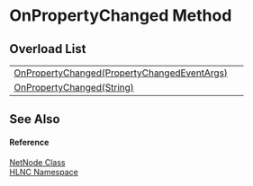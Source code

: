 # OnPropertyChanged Method


## Overload List
<table>
<tr>
<td><a href="M_HLNC_NetNode_OnPropertyChanged">OnPropertyChanged(PropertyChangedEventArgs)</a></td>
<td> </td></tr>
<tr>
<td><a href="M_HLNC_NetNode_OnPropertyChanged_1">OnPropertyChanged(String)</a></td>
<td> </td></tr>
</table>

## See Also


#### Reference
<a href="T_HLNC_NetNode">NetNode Class</a>  
<a href="N_HLNC">HLNC Namespace</a>  
